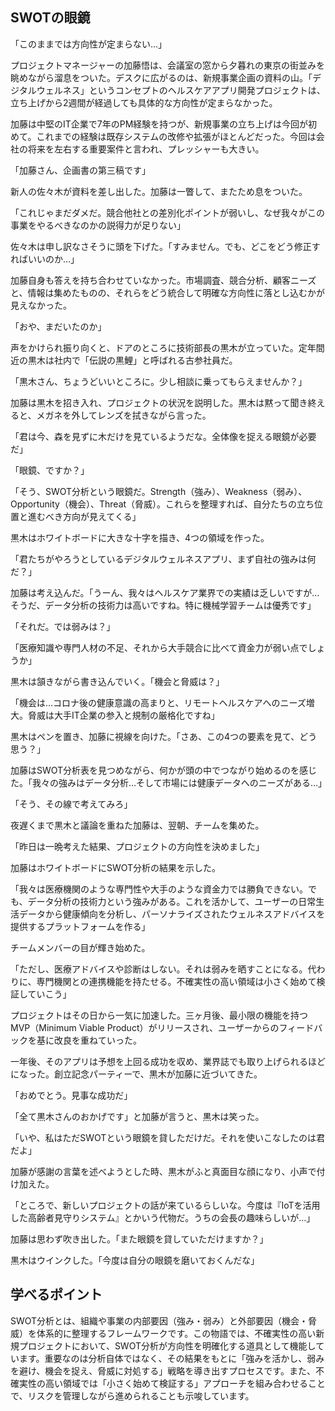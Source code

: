 ## SWOTの眼鏡

「このままでは方向性が定まらない…」

プロジェクトマネージャーの加藤悟は、会議室の窓から夕暮れの東京の街並みを眺めながら溜息をついた。デスクに広がるのは、新規事業企画の資料の山。「デジタルウェルネス」というコンセプトのヘルスケアアプリ開発プロジェクトは、立ち上げから2週間が経過しても具体的な方向性が定まらなかった。

加藤は中堅のIT企業で7年のPM経験を持つが、新規事業の立ち上げは今回が初めて。これまでの経験は既存システムの改修や拡張がほとんどだった。今回は会社の将来を左右する重要案件と言われ、プレッシャーも大きい。

「加藤さん、企画書の第三稿です」

新人の佐々木が資料を差し出した。加藤は一瞥して、またため息をついた。

「これじゃまだダメだ。競合他社との差別化ポイントが弱いし、なぜ我々がこの事業をやるべきなのかの説得力が足りない」

佐々木は申し訳なさそうに頭を下げた。「すみません。でも、どこをどう修正すればいいのか…」

加藤自身も答えを持ち合わせていなかった。市場調査、競合分析、顧客ニーズと、情報は集めたものの、それらをどう統合して明確な方向性に落とし込むかが見えなかった。

「おや、まだいたのか」

声をかけられ振り向くと、ドアのところに技術部長の黒木が立っていた。定年間近の黒木は社内で「伝説の黒鯉」と呼ばれる古参社員だ。

「黒木さん、ちょうどいいところに。少し相談に乗ってもらえませんか？」

加藤は黒木を招き入れ、プロジェクトの状況を説明した。黒木は黙って聞き終えると、メガネを外してレンズを拭きながら言った。

「君は今、森を見ずに木だけを見ているようだな。全体像を捉える眼鏡が必要だ」

「眼鏡、ですか？」

「そう、SWOT分析という眼鏡だ。Strength（強み）、Weakness（弱み）、Opportunity（機会）、Threat（脅威）。これらを整理すれば、自分たちの立ち位置と進むべき方向が見えてくる」

黒木はホワイトボードに大きな十字を描き、4つの領域を作った。

「君たちがやろうとしているデジタルウェルネスアプリ、まず自社の強みは何だ？」

加藤は考え込んだ。「うーん、我々はヘルスケア業界での実績は乏しいですが…そうだ、データ分析の技術力は高いですね。特に機械学習チームは優秀です」

「それだ。では弱みは？」

「医療知識や専門人材の不足、それから大手競合に比べて資金力が弱い点でしょうか」

黒木は頷きながら書き込んでいく。「機会と脅威は？」

「機会は…コロナ後の健康意識の高まりと、リモートヘルスケアへのニーズ増大。脅威は大手IT企業の参入と規制の厳格化ですね」

黒木はペンを置き、加藤に視線を向けた。「さあ、この4つの要素を見て、どう思う？」

加藤はSWOT分析表を見つめながら、何かが頭の中でつながり始めるのを感じた。「我々の強みはデータ分析…そして市場には健康データへのニーズがある…」

「そう、その線で考えてみろ」

夜遅くまで黒木と議論を重ねた加藤は、翌朝、チームを集めた。

「昨日は一晩考えた結果、プロジェクトの方向性を決めました」

加藤はホワイトボードにSWOT分析の結果を示した。

「我々は医療機関のような専門性や大手のような資金力では勝負できない。でも、データ分析の技術力という強みがある。これを活かして、ユーザーの日常生活データから健康傾向を分析し、パーソナライズされたウェルネスアドバイスを提供するプラットフォームを作る」

チームメンバーの目が輝き始めた。

「ただし、医療アドバイスや診断はしない。それは弱みを晒すことになる。代わりに、専門機関との連携機能を持たせる。不確実性の高い領域は小さく始めて検証していこう」

プロジェクトはその日から一気に加速した。三ヶ月後、最小限の機能を持つMVP（Minimum Viable Product）がリリースされ、ユーザーからのフィードバックを基に改良を重ねていった。

一年後、そのアプリは予想を上回る成功を収め、業界誌でも取り上げられるほどになった。創立記念パーティーで、黒木が加藤に近づいてきた。

「おめでとう。見事な成功だ」

「全て黒木さんのおかげです」と加藤が言うと、黒木は笑った。

「いや、私はただSWOTという眼鏡を貸しただけだ。それを使いこなしたのは君だよ」

加藤が感謝の言葉を述べようとした時、黒木がふと真面目な顔になり、小声で付け加えた。

「ところで、新しいプロジェクトの話が来ているらしいな。今度は『IoTを活用した高齢者見守りシステム』とかいう代物だ。うちの会長の趣味らしいが…」

加藤は思わず吹き出した。「また眼鏡を貸していただけますか？」

黒木はウインクした。「今度は自分の眼鏡を磨いておくんだな」

## 学べるポイント

SWOT分析とは、組織や事業の内部要因（強み・弱み）と外部要因（機会・脅威）を体系的に整理するフレームワークです。この物語では、不確実性の高い新規プロジェクトにおいて、SWOT分析が方向性を明確化する道具として機能しています。重要なのは分析自体ではなく、その結果をもとに「強みを活かし、弱みを避け、機会を捉え、脅威に対処する」戦略を導き出すプロセスです。また、不確実性の高い領域では「小さく始めて検証する」アプローチを組み合わせることで、リスクを管理しながら進められることも示唆しています。